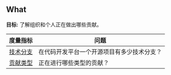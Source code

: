 ## What

**目标:** 了解组织和个人正在做出哪些贡献。

| 度量指标 | 问题 |
| --- | --- |
| [技术分支](technical-fork.md)| 在代码开发平台一个开源项目有多少技术分支？ |
| [贡献类型](types-of-contributions.md) | 正在进行哪些类型的贡献？ |
